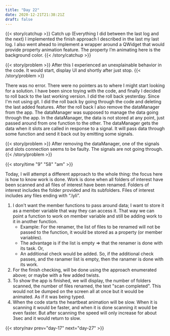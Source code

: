 ```yaml
---
title: "Day 22"
date: 2020-12-21T21:38:21Z
draft: false
---
```


{{< story/catchup >}} Catch up (Everything I did between the last log and the next)
I implemented the finish approach I described in the last my last log. 
I also went ahead to implement a wrapper around a QWidget that would provide property animation feature. The property I’m animating here is the background color. {{< /story/catchup >}}

{{< story/problem >}} After this I experienced an unexplainable behavior in the code. It would start, display UI and shortly after just stop. {{< /story/problem >}}  <!--more-->

There was no error. There were no pointers as to where I might start looking for a solution. I have been since toying with the code, and finally I decided to roll back to the last working version. 
I did the roll back yesterday. Since I'm not using git. I did the roll back by going through the code and deleting the last added features. 
After the roll back I also remove the dataManager from the app. The dataManager was supposed to manage the data going through the app. 
In the dataManager, the data is not stored at any point, just passed around from one function to the other. The dataManager gets the data when it slots are called in response to a signal. It will pass data through some function and send it back out by emitting some signals. 

{{< story/problem >}} After removing the dataManager, one of the signals and slots connection seems to be faulty. The signals are not going through. {{< /story/problem >}}

{{< story/time "9" "58" "am" >}}

Today, I will attempt a different approach to the whole thing: the focus here is how to know work is done. Work is done when all folders of interest have been scanned and all files of interest have been renamed. Folders of interest includes the folder provided and its subfolders. Files of interest includes any files ending with “.lyli”. 

1. I don't want the member functions to pass around data; I want to store it as a member variable that way they can access it. That way we can point a function to work on member variable and still be adding work to it in another function. 
    + Example: For the renamer, the list of files to be renamed will not be passed to the function, it would be stored as a property (or member variables). 
    + The advantage is if the list is empty => that the renamer is done with its task. Or,
    + An additional check would be added. So, if the additional check passes, and the ranamer list is empty, then the ranamer is done with its work.
2. For the finish checking, will be done using the approach enumerated above; or maybe with a few added twists.
3. To show the app is finished, we will display, the number of folders scanned, the number of files renamed, the text "scan completed". This would not be dumped on the screen all at once but it would be animated. As if it was being typed.
4. When the code starts the heartbeat animation will be slow. When it is scanning it would be faster, and when it is done scanning it would be even faster. But after scanning the speed will only increase for about 3sec and it would return to slow.


{{< story/nav prev="day-17" next="day-27" >}}
